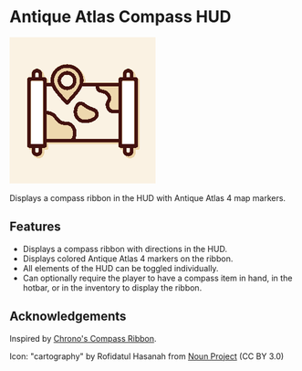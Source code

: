 # Antique Atlas Compass HUD
![icon](docs/atlas_hud_icon.png)

Displays a compass ribbon in the HUD with Antique Atlas 4 map markers.

## Features
* Displays a compass ribbon with directions in the HUD.
* Displays colored Antique Atlas 4 markers on the ribbon.
* All elements of the HUD can be toggled individually.
* Can optionally require the player to have a compass item in hand, in the hotbar, or in the inventory to display the ribbon.
## Acknowledgements
Inspired by [Chrono's Compass Ribbon](https://modrinth.com/mod/compass-ribbon).

Icon: "cartography" by Rofidatul Hasanah from <a href="https://thenounproject.com/icon/cartography-7411168/" target="_blank" title="cartography Icons">Noun Project</a> (CC BY 3.0)
